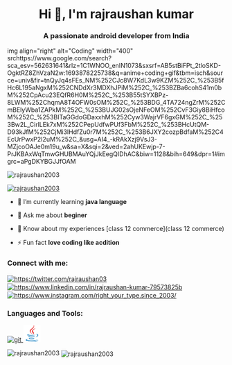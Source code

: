 <h1 align="center">Hi 👋, I'm rajraushan kumar</h1>
<h3 align="center">A passionate android developer from India</h3>
img align="right" alt="Coding" width="400" srchttps://www.google.com/search?sca_esv=562631641&rlz=1C1WNOO_enIN1073&sxsrf=AB5stBiFPt_2tloSKD-OgktRZ8ZhVzaN2w:1693878225738&q=anime+coding+gif&tbm=isch&source=univ&fir=tnQyJq4sFEs_NM%252CJc8W7KdL3w9KZM%252C_%253B5fHc6L195aNgxM%252CNDdXr3MDXhJPiM%252C_%253BZBa6cohS41m0bM%252CpAcu23EQfR6H0M%252C_%253B55tSYXBPz-8LWM%252ChqmA8T4OFW0sOM%252C_%253BDG_4TA724ngZrM%252CmBElyWba1ZAPkM%252C_%253BUJG02sOjeNFeOM%252CvF3Giy8BiHfcoM%252C_%253BITaGGdoGDaxxhM%252Cyw3WajrVF6gxGM%252C_%253Bw2L_CirlLEk7xM%252CPepUdfwPUf3FbM%252C_%253BHcUtQM-D93kJfM%252CjMi3lHdfZu0r7M%252C_%253B6JXY2cozpBdfaM%252C4EcUrPwxP2I2uM%252C_&usg=AI4_-kRAkXzj9VsJ3-MZjcoOAJe0m19u_w&sa=X&sqi=2&ved=2ahUKEwjp-7-PrJKBAxWqTmwGHUBMAuYQjJkEegQIDhAC&biw=1128&bih=649&dpr=1#imgrc=aPgDKYBGJJfOAM
<p align="left"> <img src="https://komarev.com/ghpvc/?username=rajraushan2003&label=Profile%20views&color=0e75b6&style=flat" alt="rajraushan2003" /> </p>

<p align="left"> <a href="https://github.com/ryo-ma/github-profile-trophy"><img src="https://github-profile-trophy.vercel.app/?username=rajraushan2003" alt="rajraushan2003" /></a> </p>

- 🌱 I’m currently learning **java language**

- 💬 Ask me about **beginer**

- 📄 Know about my experiences [class 12 commerce](class 12 commerce)

- ⚡ Fun fact **love coding like acdition**

<h3 align="left">Connect with me:</h3>
<p align="left">
<a href="https://twitter.com/https://twitter.com/rajraushan03" target="blank"><img align="center" src="https://raw.githubusercontent.com/rahuldkjain/github-profile-readme-generator/master/src/images/icons/Social/twitter.svg" alt="https://twitter.com/rajraushan03" height="30" width="40" /></a>
<a href="https://linkedin.com/in/https://www.linkedin.com/in/rajraushan-kumar-79573825b" target="blank"><img align="center" src="https://raw.githubusercontent.com/rahuldkjain/github-profile-readme-generator/master/src/images/icons/Social/linked-in-alt.svg" alt="https://www.linkedin.com/in/rajraushan-kumar-79573825b" height="30" width="40" /></a>
<a href="https://instagram.com/https://www.instagram.com/right_your_type.since_2003/" target="blank"><img align="center" src="https://raw.githubusercontent.com/rahuldkjain/github-profile-readme-generator/master/src/images/icons/Social/instagram.svg" alt="https://www.instagram.com/right_your_type.since_2003/" height="30" width="40" /></a>
</p>

<h3 align="left">Languages and Tools:</h3>
<p align="left"> <a href="https://git-scm.com/" target="_blank" rel="noreferrer"> <img src="https://www.vectorlogo.zone/logos/git-scm/git-scm-icon.svg" alt="git" width="40" height="40"/> </a> <a href="https://www.java.com" target="_blank" rel="noreferrer"> <img src="https://raw.githubusercontent.com/devicons/devicon/master/icons/java/java-original.svg" alt="java" width="40" height="40"/> </a> </p>

<p><img align="left" src="https://github-readme-stats.vercel.app/api/top-langs?username=rajraushan2003&show_icons=true&locale=en&layout=compact" alt="rajraushan2003" /></p>

<p>&nbsp;<img align="center" src="https://github-readme-stats.vercel.app/api?username=rajraushan2003&show_icons=true&locale=en" alt="rajraushan2003" /></p>

